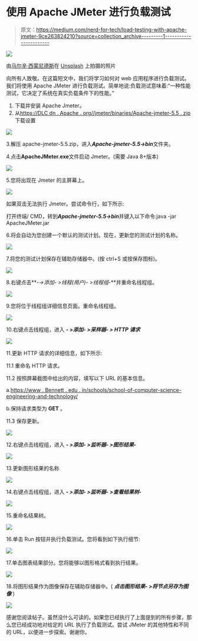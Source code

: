 # 使用 Apache JMeter 进行负载测试

> 原文：<https://medium.com/nerd-for-tech/load-testing-with-apache-jmeter-9ce263824210?source=collection_archive---------1----------------------->

![](img/e38ca9df0849f8cc33877e547a13ae95.png)

由[马尔辛·西蒙尼德斯](https://unsplash.com/@cinusek?utm_source=medium&utm_medium=referral)在 [Unsplash](https://unsplash.com?utm_source=medium&utm_medium=referral) 上拍摄的照片

向所有人致敬。在这篇短文中，我们将学习如何对 web 应用程序进行负载测试。我们将使用 Apache JMeter 进行负载测试。简单地说:负载测试意味着:“一种性能测试，它决定了系统在真实负载条件下的性能。”

1.  下载并安装 Apache Jmeter。
2.  从[https://DLC dn . Apache . org//jmeter/binaries/Apache-jmeter-5.5 . zip](https://dlcdn.apache.org/jmeter/binaries/apache-jmeter-5.5.zip)下载设置

![](img/fc26f3ff177d0ad6758fba2a06d75216.png)

3.解压 apache-jmeter-5.5.zip，进入***Apache-jmeter-5.5->bin***文件夹。

4.点击**ApacheJMeter.exe**文件启动 Jmeter。(需要 Java 8+版本)

![](img/35b5845ede0b383637e66c0ad91559b5.png)

5.您将出现在 Jmeter 的主屏幕上。

![](img/56164a61ba978b6fe744ce6775c3bc32.png)

如果双击无法执行 Jmeter。尝试命令行，如下所示:

打开终端/ CMD，转到***Apache-jmeter-5.5->bin***并键入以下命令:java -jar ApacheJMeter.jar

6.将会自动为您创建一个默认的测试计划。现在，更新您的测试计划的名称。

![](img/9cd7e920a2cb5866714d4467263c000e.png)

7.将您的测试计划保存在辅助存储器中。(按 ctrl+S 或按保存图标)。

![](img/76eec7b5c372c63ab65be35c13b9299f.png)

8.右键点击**-*->添加- >线程(用户)- >线程组*-**并重命名线程组。

![](img/fb854a39c1e721a1024790e965e80895.png)

9.您将位于线程组详细信息页面。重命名线程组。

![](img/c02b5566bd89985e5576c7502be717b5.png)

10.右键点击线程组，进入 ***- >添加- >采样器- > HTTP 请求***

![](img/1d6bf4cba2f414123a338a3f64178363.png)

11.更新 HTTP 请求的详细信息，如下所示:

11.1 重命名 HTTP 请求。

11.2 按照屏幕截图中给出的内容，填写以下 URL 的基本信息。

a.[https://www . Bennett . edu . in/schools/school-of-computer-science-engineering-and-technology/](https://www.bennett.edu.in/schools/school-of-computer-science-engineering-and-technology/)

b.保持请求类型为 **GET** 。

11.3 保存更新。

![](img/a85293aef7d5df2662da6d2522ed08bf.png)

12.右键点击线程组，进入 ***- >添加- >监听器- >图形结果*-**

![](img/21808a83051975aabb21552b5feeb48d.png)

13.更新图形结果的名称

![](img/395b9ae89b2c223e3753468535cb72d7.png)

14.右键点击线程组，进入 ***- >添加- >监听器- >查看结果树*-**

![](img/e5f5d3dcd3d9503334d87cdf9c0d0248.png)

15.重命名结果树。

![](img/e8460fa1bd525871cfccd18bd961e4f6.png)

16.单击 Run 按钮并执行负载测试。您将看到如下执行细节:

![](img/317213d0acd8b2c7116e86feefb146e3.png)

17.单击图表结果部分。您将能够以图形格式看到执行结果。

![](img/9ba15906754a7da86301ddbc228b05c5.png)

18.将图形结果作为图像保存在辅助存储器中。( ***点击图形结果- >将节点另存为图像*** )

![](img/494312dc965d84aeb930c84a1aaed9ba.png)

感谢您阅读帖子。虽然没什么可读的。如果您已经执行了上面提到的所有步骤，那么您已经成功地对给定的 URL 执行了负载测试。尝试 JMeter 的其他特性和不同的 URL，以便进一步探索。谢谢你。